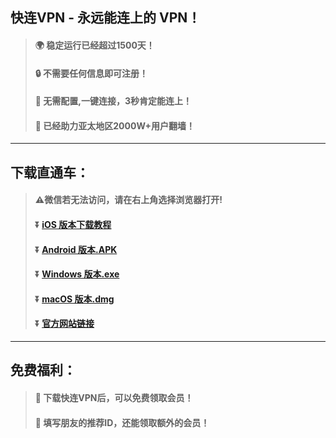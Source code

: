 
## 快连VPN - 永远能连上的 VPN！
>#### :earth_africa: 稳定运行已经超过1500天！
>#### :lock: 不需要任何信息即可注册！
>#### :rocket: 无需配置,一键连接，3秒肯定能连上！
>#### :man: 已经助力亚太地区2000W+用户翻墙！
---
## 下载直通车：
>#### :warning:微信若无法访问，请在右上角选择浏览器打开!
>#### :arrow_double_down: [iOS 版本下载教程](https://appshare.onelink.me/7uiT/d4ba1147 )
>#### :arrow_double_down: [Android 版本.APK](https://appshare.onelink.me/7uiT/d4ba1147 )
>#### :arrow_double_down: [Windows 版本.exe](https://appshare.onelink.me/7uiT/cd934bda)
>#### :arrow_double_down: [macOS 版本.dmg](https://appshare.onelink.me/7uiT/1ed3d477)
>#### :arrow_double_down: [官方网站链接](https://appshare.onelink.me/7uiT/a60e7e13)
---
## 免费福利：
>#### :gift: 下载快连VPN后，可以免费领取会员！
>#### :gift: 填写朋友的推荐ID，还能领取额外的会员！